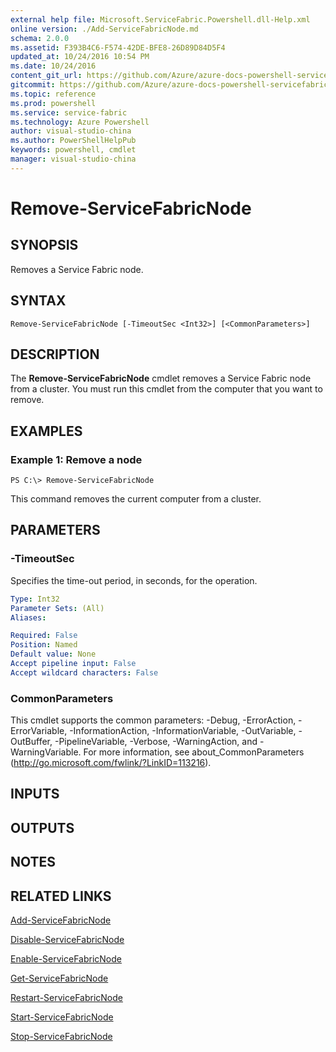 ```yaml
---
external help file: Microsoft.ServiceFabric.Powershell.dll-Help.xml
online version: ./Add-ServiceFabricNode.md
schema: 2.0.0
ms.assetid: F393B4C6-F574-42DE-BFE8-26D89D84D5F4
updated_at: 10/24/2016 10:54 PM
ms.date: 10/24/2016
content_git_url: https://github.com/Azure/azure-docs-powershell-servicefabric/blob/master/Service-Fabric-cmdlets/ServiceFabric/vlatest/Remove-ServiceFabricNode.md
gitcommit: https://github.com/Azure/azure-docs-powershell-servicefabric/blob/865a3e19e58e9be5871c4d9834591e4ba1c1b9ec/Service-Fabric-cmdlets/ServiceFabric/vlatest/Remove-ServiceFabricNode.md
ms.topic: reference
ms.prod: powershell
ms.service: service-fabric
ms.technology: Azure Powershell
author: visual-studio-china
ms.author: PowerShellHelpPub
keywords: powershell, cmdlet
manager: visual-studio-china
---
```


# Remove-ServiceFabricNode

## SYNOPSIS
Removes a Service Fabric node.

## SYNTAX

```
Remove-ServiceFabricNode [-TimeoutSec <Int32>] [<CommonParameters>]
```

## DESCRIPTION
The **Remove-ServiceFabricNode** cmdlet removes a Service Fabric node from a cluster.
You must run this cmdlet from the computer that you want to remove.

## EXAMPLES

### Example 1: Remove a node
```
PS C:\> Remove-ServiceFabricNode
```

This command removes the current computer from a cluster.

## PARAMETERS

### -TimeoutSec
Specifies the time-out period, in seconds, for the operation.

```yaml
Type: Int32
Parameter Sets: (All)
Aliases: 

Required: False
Position: Named
Default value: None
Accept pipeline input: False
Accept wildcard characters: False
```

### CommonParameters
This cmdlet supports the common parameters: -Debug, -ErrorAction, -ErrorVariable, -InformationAction, -InformationVariable, -OutVariable, -OutBuffer, -PipelineVariable, -Verbose, -WarningAction, and -WarningVariable. For more information, see about_CommonParameters (http://go.microsoft.com/fwlink/?LinkID=113216).

## INPUTS

## OUTPUTS

## NOTES

## RELATED LINKS

[Add-ServiceFabricNode](xref:ServiceFabric/vlatest/Add-ServiceFabricNode.md)

[Disable-ServiceFabricNode](xref:ServiceFabric/vlatest/Disable-ServiceFabricNode.md)

[Enable-ServiceFabricNode](xref:ServiceFabric/vlatest/Enable-ServiceFabricNode.md)

[Get-ServiceFabricNode](xref:ServiceFabric/vlatest/Get-ServiceFabricNode.md)

[Restart-ServiceFabricNode](xref:ServiceFabric/vlatest/Restart-ServiceFabricNode.md)

[Start-ServiceFabricNode](xref:ServiceFabric/vlatest/Start-ServiceFabricNode.md)

[Stop-ServiceFabricNode](xref:ServiceFabric/vlatest/Stop-ServiceFabricNode.md)


